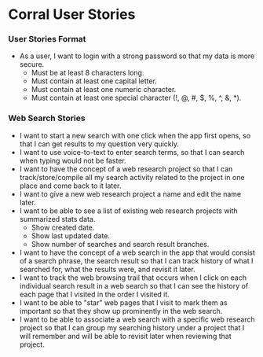 # Corral User Stories

### User Stories Format
- As a user, I want to login with a strong password so that my data is more secure.
    - Must be at least 8 characters long.
    - Must contain at least one capital letter.
    - Must contain at least one numeric character.
    - Must contain at least one special character (!, @, #, $, %, ^, &, *).

### Web Search Stories
- I want to start a new search with one click when the app first opens, so that I can get results to my question very quickly.
- I want to use voice-to-text to enter search terms, so that I can search when typing would not be faster.
- I want to have the concept of a web research project so that I can track/store/compile all my search activity related to  the project in one place and come back to it later.
- I want to give a new web research project a name and edit the name later.
- I want to be able to see a list of existing web research projects with summarized stats data.
    - Show created date.
    - Show last updated date.
    - Show number of searches and search result branches.
- I want to have the concept of a web search in the app that would consist of a search phrase, the search result so that I can track history of what I searched for, what the results were, and revisit it later.
- I want to track the web browsing trail that occurs when I click on each individual search result in a web search so that I can see the history of each page that I visited in the order I visited it.
- I want to be able to "star" web pages that I visit to mark them as important so that they show up prominently in the web search.
- I want to be able to associate a web search with a specific web research project so that I can group my searching history under a project that I will remember and will be able to revisit later when reviewing that project.